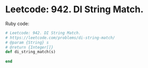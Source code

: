 # Leetcode: 942. DI String Match.

Ruby code:
```Ruby
# Leetcode: 942. DI String Match.
# https://leetcode.com/problems/di-string-match/
# @param {String} s
# @return {Integer[]}
def di_string_match(s)
    
end
```